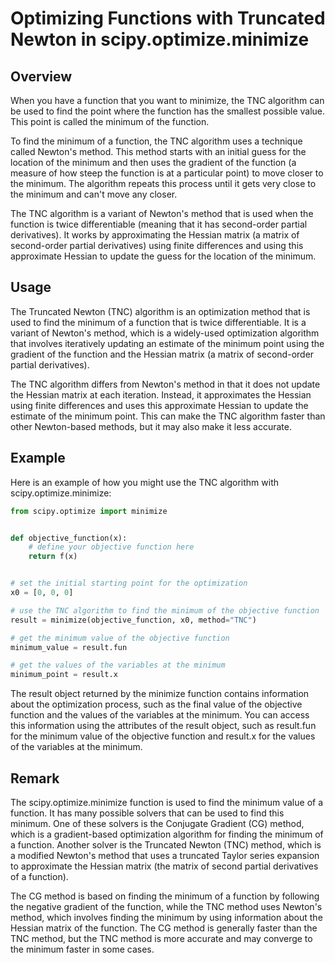 # Optimizing Functions with Truncated Newton in scipy.optimize.minimize

## Overview
When you have a function that you want to minimize, the TNC algorithm can be used to find the point where the function has the smallest possible value. This point is called the minimum of the function.

To find the minimum of a function, the TNC algorithm uses a technique called Newton's method. This method starts with an initial guess for the location of the minimum and then uses the gradient of the function (a measure of how steep the function is at a particular point) to move closer to the minimum. The algorithm repeats this process until it gets very close to the minimum and can't move any closer.

The TNC algorithm is a variant of Newton's method that is used when the function is twice differentiable (meaning that it has second-order partial derivatives). It works by approximating the Hessian matrix (a matrix of second-order partial derivatives) using finite differences and using this approximate Hessian to update the guess for the location of the minimum.

## Usage
The Truncated Newton (TNC) algorithm is an optimization method that is used to find the minimum of a function that is twice differentiable. It is a variant of Newton's method, which is a widely-used optimization algorithm that involves iteratively updating an estimate of the minimum point using the gradient of the function and the Hessian matrix (a matrix of second-order partial derivatives).

The TNC algorithm differs from Newton's method in that it does not update the Hessian matrix at each iteration. Instead, it approximates the Hessian using finite differences and uses this approximate Hessian to update the estimate of the minimum point. This can make the TNC algorithm faster than other Newton-based methods, but it may also make it less accurate.

## Example
Here is an example of how you might use the TNC algorithm with scipy.optimize.minimize:

```python
from scipy.optimize import minimize


def objective_function(x):
    # define your objective function here
    return f(x)


# set the initial starting point for the optimization
x0 = [0, 0, 0]

# use the TNC algorithm to find the minimum of the objective function
result = minimize(objective_function, x0, method="TNC")

# get the minimum value of the objective function
minimum_value = result.fun

# get the values of the variables at the minimum
minimum_point = result.x
```

The result object returned by the minimize function contains information about the optimization process, such as the final value of the objective function and the values of the variables at the minimum. You can access this information using the attributes of the result object, such as result.fun for the minimum value of the objective function and result.x for the values of the variables at the minimum.

## Remark

The scipy.optimize.minimize function is used to find the minimum value of a function. It has many possible solvers that can be used to find this minimum. One of these solvers is the Conjugate Gradient (CG) method, which is a gradient-based optimization algorithm for finding the minimum of a function. Another solver is the Truncated Newton (TNC) method, which is a modified Newton's method that uses a truncated Taylor series expansion to approximate the Hessian matrix (the matrix of second partial derivatives of a function).

The CG method is based on finding the minimum of a function by following the negative gradient of the function, while the TNC method uses Newton's method, which involves finding the minimum by using information about the Hessian matrix of the function. The CG method is generally faster than the TNC method, but the TNC method is more accurate and may converge to the minimum faster in some cases.
